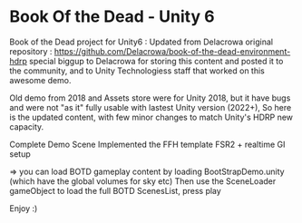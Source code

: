 # Book Of the Dead - Unity 6

Book of the Dead project for Unity6 : Updated from Delacrowa original repository : https://github.com/Delacrowa/book-of-the-dead-environment-hdrp
special biggup to Delacrowa for storing this content and posted it to the community, and to Unity Technologiess staff that worked on this awesome demo.

Old demo from 2018 and Assets store were for Unity 2018, but it have bugs and were not "as it" fully usable with lastest Unity version (2022+),
So here is the updated content, with few minor changes to match Unity's HDRP new capacity.

Complete Demo Scene
Implemented the FFH template
FSR2 + realtime GI setup

=> you can load BOTD gameplay content by loading BootStrapDemo.unity (which have the global volumes for sky etc)
Then use the SceneLoader gameObject to load the full BOTD ScenesList, press play

Enjoy :)
